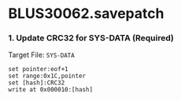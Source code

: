 # BLUS30062.savepatch

### 1. Update CRC32 for SYS-DATA (Required)

Target File: `SYS-DATA`

```
set pointer:eof+1
set range:0x1C,pointer
set [hash]:CRC32
write at 0x000010:[hash]
```

